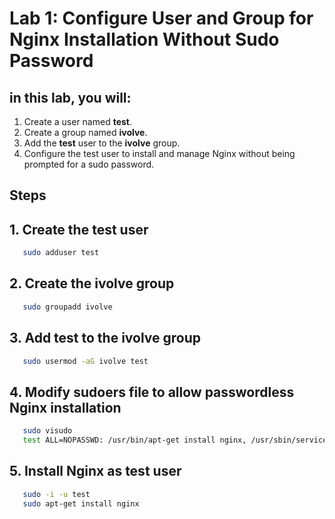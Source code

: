 # Lab 1: Configure User and Group for Nginx Installation Without Sudo Password
## in this lab, you will:
1. Create a user named **test**.
2. Create a group named **ivolve**.
3. Add the **test** user to the **ivolve** group.
4. Configure the test user to install and manage Nginx without being prompted for a sudo password.
## Steps
## 1. Create the test user
```bash
   sudo adduser test

```
## 2. Create the **ivolve** group
```bash
   sudo groupadd ivolve

```
## 3. Add **test** to the **ivolve** group
```bash
   sudo usermod -aG ivolve test

```
## 4. Modify sudoers file to allow passwordless Nginx installation
```bash
   sudo visudo
   test ALL=NOPASSWD: /usr/bin/apt-get install nginx, /usr/sbin/service nginx *

```

## 5. Install Nginx as **test** user
```bash
   sudo -i -u test
   sudo apt-get install nginx

```





